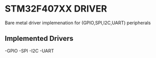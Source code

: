 # STM32F407XX DRIVER
Bare metal driver implemenation for (GPIO,SPI,I2C,UART) peripherals 
## Implemented Drivers
-GPIO
-SPI
-I2C
-UART
